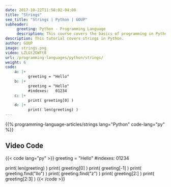 ```yaml
---
date: 2017-10-22T11:58:02-04:00
title: "Strings"
seo_title: "Strings | Python | GOUP"
subheader:
     greeting: Python - Programming Language
     description: This course covers the basics of programming in Python. Work your way through the videos/articles and I'll teach you everything you need to know to start your programming journey!
description: This tutorial covers strings in Python.
author: GOUP
image: strings.png
video: LZLGt2GWFt8
url: /programming-languages/python/strings/
weight: 6
code:
    a: |+
          greeting = "Hello"
    b: |+
          greeting = "Hello"
          #indexes:   01234 
    c: |+
          print( greeting[0] )
    d: |+
          print( len(greeting) )
---
```


{{% programming-language-articles/strings lang="Python" code-lang="py" %}}

## Video Code

{{< code lang="py" >}}
greeting = "Hello"
#indexes:   01234

print( len(greeting) )
print( greeting[0] )
print( greeting[-1] )
print( greeting.find("llo") )
print( greeting.find("z") )
print( greeting[2:] )
print( greeting[2:3] )
{{< /code >}}